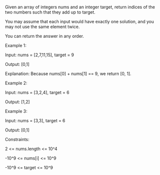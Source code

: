 Given an array of integers nums and an integer target, return indices of the two numbers such that they add up to target.

You may assume that each input would have exactly one solution, and you may not use the same element twice.

You can return the answer in any order.

 

Example 1:

Input: nums = [2,7,11,15], target = 9

Output: [0,1]

Explanation: Because nums[0] + nums[1] == 9, we return [0, 1].

Example 2:

Input: nums = [3,2,4], target = 6

Output: [1,2]

Example 3:

Input: nums = [3,3], target = 6

Output: [0,1]
 

Constraints:

2 <= nums.length <= 10^4

-10^9 <= nums[i] <= 10^9

-10^9 <= target <= 10^9

